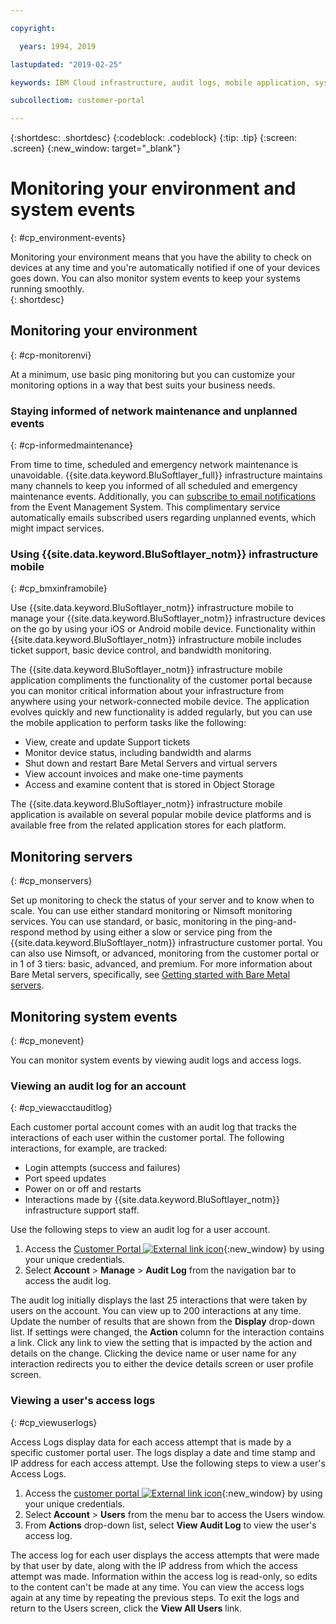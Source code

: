 ```yaml
---

copyright:

  years: 1994, 2019

lastupdated: "2019-02-25"

keywords: IBM Cloud infrastructure, audit logs, mobile application, system events, monitoring your environment 

subcollectiom: customer-portal

---
```


{:shortdesc: .shortdesc}
{:codeblock: .codeblock}
{:tip: .tip}
{:screen: .screen}
{:new_window: target="_blank"}


# Monitoring your environment and system events
{: #cp_environment-events}

Monitoring your environment means that you have the ability to check on devices at any time and you're automatically notified if one of your devices goes down. You can also monitor system events to keep your systems running smoothly.  
{: shortdesc}

## Monitoring your environment
{: #cp-monitorenvi}

At a minimum, use basic ping monitoring but you can customize your monitoring options in a way that best suits your business needs.

### Staying informed of network maintenance and unplanned events
{: #cp-informedmaintenance}

From time to time, scheduled and emergency network maintenance is unavoidable. {{site.data.keyword.BluSoftlayer_full}} infrastructure maintains many channels to keep you informed of all scheduled and emergency maintenance events. Additionally, you can [subscribe to email notifications](/docs/customer-portal?topic=customer-portal-cp_bpnotifications#cp_bpnotifications) from the Event Management System. This complimentary service automatically emails subscribed users regarding unplanned events, which might impact services.

### Using {{site.data.keyword.BluSoftlayer_notm}} infrastructure mobile
{: #cp_bmxinframobile}

Use {{site.data.keyword.BluSoftlayer_notm}} infrastructure mobile to manage your {{site.data.keyword.BluSoftlayer_notm}} infrastructure devices on the go by using your iOS or Android mobile device. Functionality within {{site.data.keyword.BluSoftlayer_notm}} infrastructure mobile includes ticket support, basic device control, and bandwidth monitoring.

The {{site.data.keyword.BluSoftlayer_notm}} infrastructure mobile application compliments the functionality of the customer portal because you can monitor critical information about your infrastructure from anywhere using your network-connected mobile device. The application evolves quickly and new functionality is added regularly, but you can use the mobile application to perform tasks like the following:
  * View, create and update Support tickets
  * Monitor device status, including bandwidth and alarms
  * Shut down and restart Bare Metal Servers and virtual servers
  * View account invoices and make one-time payments
  * Access and examine content that is stored in Object Storage

The {{site.data.keyword.BluSoftlayer_notm}} infrastructure mobile application is available on several popular mobile device platforms and is available free from the related application stores for each platform.

## Monitoring servers
{: #cp_monservers}

Set up monitoring to check the status of your server and to know when to scale. You can use either standard monitoring or Nimsoft monitoring services. You can use standard, or basic, monitoring in the ping-and-respond method by using either a slow or service ping from the {{site.data.keyword.BluSoftlayer_notm}} infrastructure customer portal. You can also use Nimsoft, or advanced, monitoring from the customer portal or in 1 of 3 tiers: basic, advanced, and premium. For more information about Bare Metal servers, specifically, see [Getting started with Bare Metal servers](/docs/bare-metal?topic=bare-metal-getting-started#getting-started).

## Monitoring system events
{: #cp_monevent}

You can monitor system events by viewing audit logs and access logs.

### Viewing an audit log for an account
{: #cp_viewacctauditlog}

Each customer portal account comes with an audit log that tracks the interactions of each user within the customer portal. The following interactions, for example, are tracked:
  * Login attempts (success and failures)
  * Port speed updates
  * Power on or off and restarts
  * Interactions made by {{site.data.keyword.BluSoftlayer_notm}} infrastructure support staff.

Use the following steps to view an audit log for a user account.

1. Access the [Customer Portal ![External link icon](../icons/launch-glyph.svg)](https://control.softlayer.com/){:new_window} by using your unique credentials.
2. Select **Account** > **Manage** > **Audit Log** from the navigation bar to access the audit log.

The audit log initially displays the last 25 interactions that were taken by users on the account. You can view up to 200 interactions at any time. Update the number of results that are shown from the **Display** drop-down list. If settings were changed, the **Action** column for the interaction contains a link. Click any link to view the setting that is impacted by the action and details on the change. Clicking the device name or user name for any interaction redirects you to either the device details screen or user profile screen.

### Viewing a user's access logs
{: #cp_viewuserlogs}

Access Logs display data for each access attempt that is made by a specific customer portal user. The logs display a date and time stamp and IP address for each access attempt. Use the following steps to view a user's Access Logs.

1. Access the [customer portal ![External link icon](../icons/launch-glyph.svg)](https://control.softlayer.com/){:new_window} by using your unique credentials.
2. Select **Account** > **Users** from the menu bar to access the Users window.
3. From **Actions** drop-down list, select **View Audit Log** to view the user's access log.

The access log for each user displays the access attempts that were made by that user by date, along with the IP address from which the access attempt was made. Information within the access log is read-only, so edits to the content can't be made at any time. You can view the access logs again at any time by repeating the previous steps. To exit the logs and return to the Users screen, click the **View All Users** link.
